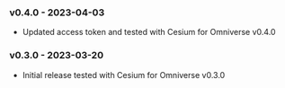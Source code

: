 ### v0.4.0 - 2023-04-03

- Updated access token and tested with Cesium for Omniverse v0.4.0

### v0.3.0 - 2023-03-20

- Initial release tested with Cesium for Omniverse v0.3.0